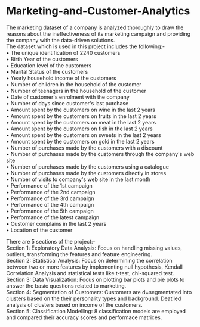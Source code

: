 # Marketing-and-Customer-Analytics
The marketing dataset of a company is analyzed thoroughly to draw the reasons about the ineffectiveness of its marketing campaign and providing the company with the data-driven solutions.  
The dataset which is used in this project includes the following:-  
•	The unique identification of 2240 customers  
•	Birth Year of the customers  
•	Education level of the customers  
•	Marital Status of the customers  
•	Yearly household income of the customers  
•	Number of children in the household of the customer  
•	Number of teenagers in the household of the customer  
•	Date of customer's enrolment with the company  
•	Number of days since customer's last purchase  
•	Amount spent by the customers on wine in the last 2 years  
•	Amount spent by the customers on fruits in the last 2 years  
•	Amount spent by the customers on meat in the last 2 years  
•	Amount spent by the customers on fish in the last 2 years  
•	Amount spent by the customers on sweets in the last 2 years  
•	Amount spent by the customers on gold in the last 2 years  
•	Number of purchases made by the customers with a discount  
•	Number of purchases made by the customers through the company's web site  
•	Number of purchases made by the customers using a catalogue  
•	Number of purchases made by the customers directly in stores  
•	Number of visits to company's web site in the last month  
•	Performance of the 1st campaign  
•	Performance of the 2nd campaign  
•	Performance of the 3rd campaign  
•	Performance of the 4th campaign  
•	Performance of the 5th campaign  
•	Performance of the latest campaign  
•	Customer complains in the last 2 years  
•	Location of the customer  
  
There are 5 sections of the project:-  
Section 1: Exploratory Data Analysis:
	   Focus on handling missing values, outliers, transforming the features and feature engineering.  
Section 2: Statistical Analysis:
	   Focus on determining the correlation between two or more features by implementing null hypothesis, Kendall Correlation Analysis and statistical tests like t-test, chi-squared test.  
Section 3: Data Visualization:
	   Focus on plotting bar plots and pie plots to answer the basic questions related to marketing.  
Section 4: Segmentation of Customers:
	   Customers are d=segmentated into clusters based on the their personality types and background. Deatiled analysis of clusters based on income of the customers.  
Section 5: Classification Modelling:
	   8 classification models are employed and compared their accuracy scores and performace matrices.
